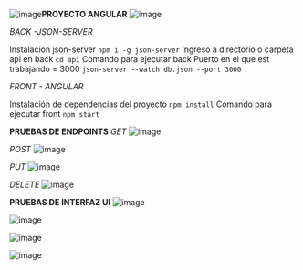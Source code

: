 ![image](https://github.com/user-attachments/assets/c0347f0f-4a11-4e63-8ed2-94905f0a268e)**PROYECTO ANGULAR**
![image](https://github.com/user-attachments/assets/c1d11d24-0ce6-4663-96b0-5575e5df5287)

*BACK -JSON-SERVER*

Instalacion json-server
`npm i -g json-server`
Ingreso a directorio o carpeta api en back
`cd api`
Comando para ejecutar back
Puerto en el que est trabajando = 3000
`json-server --watch db.json --port 3000`

*FRONT - ANGULAR*

Instalación de dependencias del proyecto
`npm install`
Comando para ejecutar front
`npm start`

**PRUEBAS DE ENDPOINTS**
*GET*
![image](https://github.com/user-attachments/assets/c6d7ee45-2a36-471c-8fab-a5ee628dd890)

*POST*
![image](https://github.com/user-attachments/assets/47289529-9ce0-4584-9937-803e7d0fc34c)

*PUT*
![image](https://github.com/user-attachments/assets/635e5259-c213-492d-b5a0-1f467ea33194)

*DELETE*
![image](https://github.com/user-attachments/assets/3c7acbc6-41c1-4c90-bb3e-476c39c5cb7d)

**PRUEBAS DE INTERFAZ UI**
![image](https://github.com/user-attachments/assets/36bac1ef-dc98-42ff-8798-f20d68533a73)

![image](https://github.com/user-attachments/assets/2f220d7a-bc9e-4aa6-88df-5f1805db8990)

![image](https://github.com/user-attachments/assets/15e1cddc-49f9-4631-8363-2e56657f6e39)

![image](https://github.com/user-attachments/assets/c2425252-898c-4768-a022-59caa165abfd)


